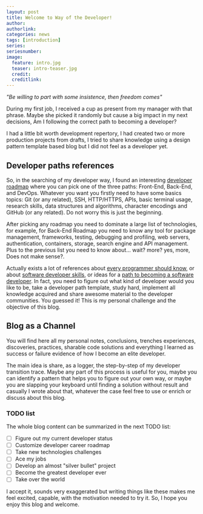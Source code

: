 ```yaml
---
layout: post
title: Welcome to Way of the Developer!
author: 
authorlink: 
categories: news 
tags: [introduction]
series: 
seriesnumber: 
image:
  feature: intro.jpg 
  teaser: intro-teaser.jpg
  credit: 
  creditlink: 
---
```


*"Be willing to part with some insistence, then freedom comes"*

During my first job, I received a cup as present from my manager with that phrase. Maybe she picked 
it randomly but cause a big impact in my next decisions, Am I following the correct path to 
becoming a developer?

I had a little bit worth development repertory, I had created two or more production projects 
from drafts, I tried to share knowledge using a design pattern template based blog but I did not feel
as a developer yet.

## Developer paths references

So, in the searching of my developer way, I found an interesting [developer roadmap](https://github.com/kamranahmedse/developer-roadmap)
where you can pick one of the three paths: Front-End, Back-End, and DevOps. Whatever you want you firstly
need to have some basics topics: Git (or any related), SSH, HTTP/HTTPS, APIs, basic terminal usage, 
research skills, data structures and algorithms, character encodings and GitHub (or any related). 
Do not worry this is just the beginning.

After picking any roadmap you need to dominate a large list of technologies, for example, for Back-End
Roadmap you need to know any tool for package management, frameworks, testing, debugging and profiling,
web servers, authentication, containers, storage, search engine and API management. Plus to the previous list
you need to know about... wait? more? yes, more, Does not make sense?. 

Actually exists a lot of references about [every programmer should know](https://github.com/mr-mig/every-programmer-should-know),
or about [software developer skills](https://simpleprogrammer.com/2016/07/18/technical-skills-software-developer/),
or ideas for a [path to becoming a software developer](https://simpleprogrammer.com/2014/06/30/step-step-path-becoming-great-software-developer/).
In fact, you need to figure out what kind of developer would you like to be, take a developer path template, 
study hard, implement all knowledge acquired and share awesome material to the developer communities. 
You guessed it! This is my personal challenge and the objective of this blog. 

## Blog as a Channel

You will find here all my personal notes, conclusions, trenches experiences, discoveries, practices, sharable 
code solutions and everything I learned as success or failure evidence of how I become an elite developer. 

The main idea is share, as a logger, the step-by-step of my developer transition trace. Maybe any part of this process
is useful for you, maybe you can identify a pattern that helps you to figure out your own way, or maybe you are slapping 
your keyboard until finding a solution without result and casually I wrote about that, whatever the case feel free to 
use or enrich or discuss about this blog. 

### TODO list

The whole blog content can be summarized in the next TODO list:

- [ ] Figure out my current developer status
- [ ] Customize developer career roadmap
- [ ] Take new technologies challenges
- [ ] Ace my jobs
- [ ] Develop an almost "silver bullet" project
- [ ] Become the greatest developer ever
- [ ] Take over the world

I accept it, sounds very exaggerated but writing things like these makes me feel excited, capable, with the 
motivation needed to try it. So, I hope you enjoy this blog and welcome.
